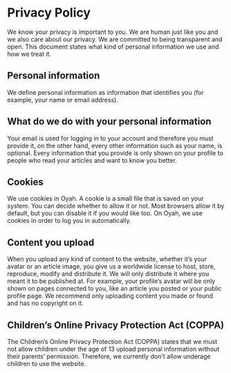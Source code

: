# Privacy Policy

We know your privacy is important to you. We are human just like you and we also care about our privacy. We are committed to being transparent and open. 
This document states what kind of personal information we use and how we treat it.

## Personal information

We define personal information as information that identifies you (for example, your name or email address).

## What do we do with your personal information

Your email is used for logging in to your account and therefore you must provide it, on the other hand, every other information such as your name, is optional.
Every information that you provide is only shown on your profile to people who read your articles and want to know you better.

## Cookies

We use cookies in Oyah. A cookie is a small file that is saved on your system. You can decide whether to allow it or not. Most browsers allow it by default, but you can disable it if you would like too.
On Oyah, we use cookies in order to log you in automatically.

## Content you upload

When you upload any kind of content to the website, whether it’s your avatar or an article image, you give us a worldwide license to host, store, reproduce, modify and distribute it. We will only distribute it where you meant it to be published at. For example, your profile’s avatar will be only shown on pages connected to you, like an article you posted or your public profile page.
We recommend only uploading content you made or found and has no copyright on it.

## Children’s Online Privacy Protection Act (COPPA)

The Children’s Online Privacy Protection Act (COPPA) states that we must not allow children under the age of 13 upload personal information without their parents’ permission.
Therefore, we currently don't allow underage children to use the website.